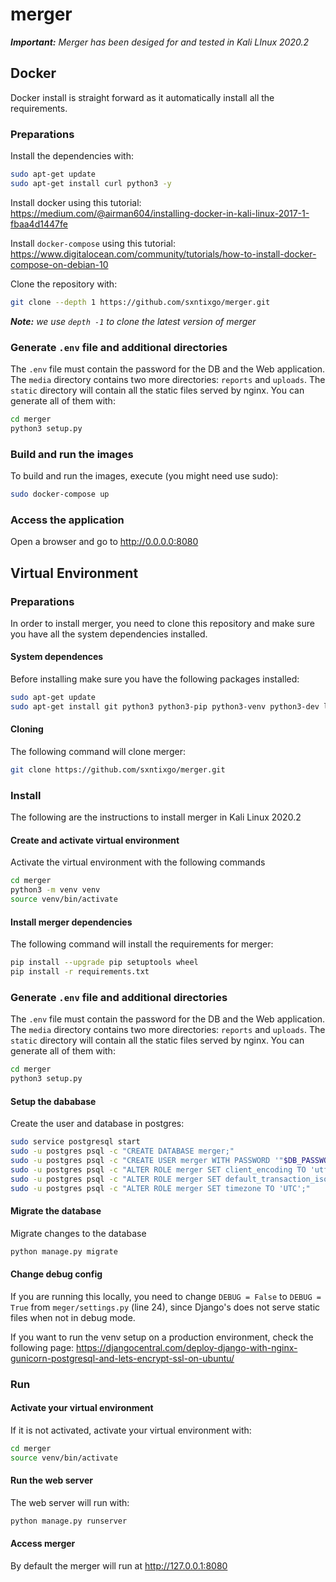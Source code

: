 # merger
***Important:** Merger has been desiged for and tested in Kali LInux 2020.2*

## Docker

Docker install is straight forward as it automatically install all the requirements.

### Preparations

Install the dependencies with:

```bash
sudo apt-get update
sudo apt-get install curl python3 -y
```

Install docker using this tutorial: https://medium.com/@airman604/installing-docker-in-kali-linux-2017-1-fbaa4d1447fe

Install `docker-compose` using this tutorial: https://www.digitalocean.com/community/tutorials/how-to-install-docker-compose-on-debian-10

Clone the repository with:

```bash
git clone --depth 1 https://github.com/sxntixgo/merger.git
```

***Note:** we use `depth -1` to clone the latest version of merger*

### Generate `.env` file and additional directories

The `.env` file must contain the password for the DB and the Web application. The `media` directory contains two more directories: `reports` and `uploads`. The `static` directory will contain all the static files served by nginx. You can generate all of them with:

```bash
cd merger
python3 setup.py
```

### Build and run the images

To build and run the images, execute (you might need use sudo):

```bash
sudo docker-compose up
```

### Access the application

Open a browser and go to http://0.0.0.0:8080

## Virtual Environment

### Preparations
In order to install merger, you need to clone this repository and make sure you have all the system dependencies installed.

#### System dependences

Before installing make sure you have the following packages installed:

```bash
sudo apt-get update
sudo apt-get install git python3 python3-pip python3-venv python3-dev libpq-dev postgresql openssl -y
```

#### Cloning

The following command will clone merger:

```bash
git clone https://github.com/sxntixgo/merger.git
```

### Install
The following are the instructions to install merger in Kali Linux 2020.2

#### Create and activate virtual environment

Activate the virtual environment with the following commands

```bash
cd merger
python3 -m venv venv
source venv/bin/activate
```

#### Install merger dependencies

The following command will install the requirements for merger:

```bash
pip install --upgrade pip setuptools wheel
pip install -r requirements.txt
```

### Generate `.env` file and additional directories

The `.env` file must contain the password for the DB and the Web application. The `media` directory contains two more directories: `reports` and `uploads`. The `static` directory will contain all the static files served by nginx. You can generate all of them with:

```bash
cd merger
python3 setup.py
```

#### Setup the dababase

Create the user and database in postgres:

```bash
sudo service postgresql start
sudo -u postgres psql -c "CREATE DATABASE merger;"
sudo -u postgres psql -c "CREATE USER merger WITH PASSWORD '"$DB_PASSWORD"';"
sudo -u postgres psql -c "ALTER ROLE merger SET client_encoding TO 'utf8';"
sudo -u postgres psql -c "ALTER ROLE merger SET default_transaction_isolation TO 'read committed';"
sudo -u postgres psql -c "ALTER ROLE merger SET timezone TO 'UTC';"
```

#### Migrate the database

Migrate changes to the database

```bash
python manage.py migrate
```

#### Change debug config

If you are running this locally, you need to change `DEBUG = False` to `DEBUG = True` from `meger/settings.py` (line 24), since Django's does not serve static files when not in debug mode.

If you want to run the venv setup on a production environment, check the following page: https://djangocentral.com/deploy-django-with-nginx-gunicorn-postgresql-and-lets-encrypt-ssl-on-ubuntu/


### Run

#### Activate your virtual environment
If it is not activated, activate your virtual environment with:

```bash
cd merger
source venv/bin/activate
```

#### Run the web server

The web server will run with:

```bash
python manage.py runserver
```

#### Access merger

By default the merger will run at http://127.0.0.1:8080